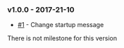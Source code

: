 ### v1.0.0 - 2017-21-10

- [#1](https://github.com/pafmon/test-template-node/issues/1) - Change startup message

There is not milestone for this version
